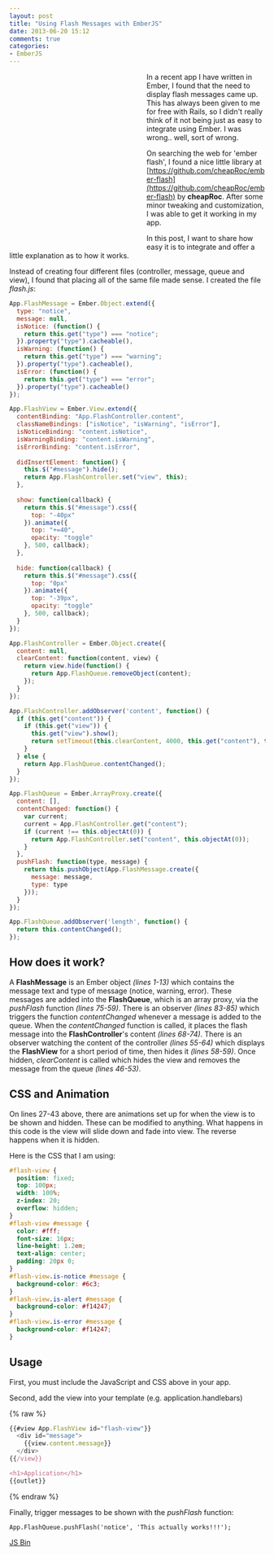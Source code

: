 ```yaml
---
layout: post
title: "Using Flash Messages with EmberJS"
date: 2013-06-20 15:12
comments: true
categories: 
- EmberJS
---
```


<div style="width: 250px;
     height: 338px;
     float: left;
     margin-right: 20px;
     background: transparent url(/images/flash-to-flash.png) 0 0 no-repeat;">
</div>

In a recent app I have written in Ember, I found that the need to display flash messages came up. This has always been given to me for free with Rails, so I didn't really think of it not being just as easy to integrate using Ember. I was wrong.. well, sort of wrong.

On searching the web for 'ember flash', I found a nice little library at [https://github.com/cheapRoc/ember-flash](https://github.com/cheapRoc/ember-flash) by **cheapRoc**. After some minor tweaking and customization, I was able to get it working in my app.

In this post, I want to share how easy it is to integrate and offer a little explanation as to how it works.

Instead of creating four different files (controller, message, queue and view), I found that placing all of the same file made sense. I created the file *flash.js*:

```javascript flash.js
App.FlashMessage = Ember.Object.extend({
  type: "notice",
  message: null,
  isNotice: (function() {
    return this.get("type") === "notice";
  }).property("type").cacheable(),
  isWarning: (function() {
    return this.get("type") === "warning";
  }).property("type").cacheable(),
  isError: (function() {
    return this.get("type") === "error";
  }).property("type").cacheable()
});

App.FlashView = Ember.View.extend({
  contentBinding: "App.FlashController.content",
  classNameBindings: ["isNotice", "isWarning", "isError"],
  isNoticeBinding: "content.isNotice",
  isWarningBinding: "content.isWarning",
  isErrorBinding: "content.isError",
  
  didInsertElement: function() {
    this.$("#message").hide();
    return App.FlashController.set("view", this);
  },
  
  show: function(callback) {
    return this.$("#message").css({
      top: "-40px"
    }).animate({
      top: "+=40",
      opacity: "toggle"
    }, 500, callback);
  },
  
  hide: function(callback) {
    return this.$("#message").css({
      top: "0px"
    }).animate({
      top: "-39px",
      opacity: "toggle"
    }, 500, callback);
  }
});

App.FlashController = Ember.Object.create({
  content: null,
  clearContent: function(content, view) {
    return view.hide(function() {
      return App.FlashQueue.removeObject(content);
    });
  }
});

App.FlashController.addObserver('content', function() {
  if (this.get("content")) {
    if (this.get("view")) {
      this.get("view").show();
      return setTimeout(this.clearContent, 4000, this.get("content"), this.get("view"));
    }
  } else {
    return App.FlashQueue.contentChanged();
  }
});

App.FlashQueue = Ember.ArrayProxy.create({
  content: [],
  contentChanged: function() {
    var current;
    current = App.FlashController.get("content");
    if (current !== this.objectAt(0)) {
      return App.FlashController.set("content", this.objectAt(0));
    }
  },
  pushFlash: function(type, message) {
    return this.pushObject(App.FlashMessage.create({
      message: message,
      type: type
    }));
  }
});

App.FlashQueue.addObserver('length', function() {
  return this.contentChanged();
});
```

## How does it work?

A **FlashMessage** is an Ember object *(lines 1-13)* which contains the message text and type of message (notice, warning, error). These messages are added into the **FlashQueue**, which is an array proxy, via the *pushFlash* function *(lines 75-59)*. There is an observer *(lines 83-85)* which triggers the function *contentChanged* whenever a message is added to the queue. When the *contentChanged* function is called, it places the flash message into the **FlashController**'s content *(lines 68-74)*. There is an observer watching the content of the controller *(lines 55-64)* which displays the **FlashView** for a short period of time, then hides it *(lines 58-59)*. Once hidden, *clearContent* is called which hides the view and removes the message from the queue *(lines 46-53)*.

## CSS and Animation

On lines 27-43 above, there are animations set up for when the view is to be shown and hidden. These can be modified to anything. What happens in this code is the view will slide down and fade into view. The reverse happens when it is hidden.

Here is the CSS that I am using:

```css
#flash-view {
  position: fixed;
  top: 100px;
  width: 100%;
  z-index: 20;
  overflow: hidden;
}
#flash-view #message {
  color: #fff;
  font-size: 16px;
  line-height: 1.2em;
  text-align: center;
  padding: 20px 0;
}
#flash-view.is-notice #message {
  background-color: #6c3;
}
#flash-view.is-alert #message {
  background-color: #f14247;
}
#flash-view.is-error #message {
  background-color: #f14247;
}
```

## Usage

First, you must include the JavaScript and CSS above in your app.

Second, add the view into your template (e.g. application.handlebars)

{% raw %}
``` javascript application.handlebars
{{#view App.FlashView id="flash-view"}}
  <div id="message">
    {{view.content.message}}
  </div>
{{/view}}

<h1>Application</h1>
{{outlet}}
```
{% endraw %}

Finally, trigger messages to be shown with the *pushFlash* function:

    App.FlashQueue.pushFlash('notice', 'This actually works!!!');

<a class="jsbin-embed" href="http://jsbin.com/olurim/5/embed?live">JS Bin</a><script src="http://static.jsbin.com/js/embed.js"></script>
